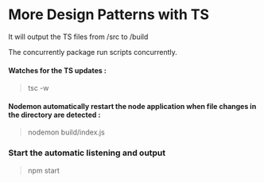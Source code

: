 # More Design Patterns with TS

It will output the TS files from /src to /build

The concurrently package run scripts concurrently.

#### Watches for the TS updates :

> tsc -w

#### Nodemon automatically restart the node application when file changes in the directory are detected :

> nodemon build/index.js

### Start the automatic listening and output

> npm start

